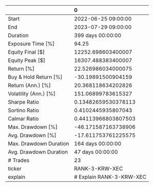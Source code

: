 |                        | 0                        |
|:-----------------------|:-------------------------|
| Start                  | 2022-06-25 09:00:00      |
| End                    | 2023-07-29 09:00:00      |
| Duration               | 399 days 00:00:00        |
| Exposure Time [%]      | 94.25                    |
| Equity Final [$]       | 12252.698603400007       |
| Equity Peak [$]        | 16307.488383400007       |
| Return [%]             | 22.526986034000075       |
| Buy & Hold Return [%]  | -30.19891500904159       |
| Return (Ann.) [%]      | 20.368118634202826       |
| Volatility (Ann.) [%]  | 151.06899783615327       |
| Sharpe Ratio           | 0.13482659530378113      |
| Sortino Ratio          | 0.4102445935807043       |
| Calmar Ratio           | 0.44113966803807503      |
| Max. Drawdown [%]      | -46.171587163738906      |
| Avg. Drawdown [%]      | -17.611753761225575      |
| Max. Drawdown Duration | 164 days 00:00:00        |
| Avg. Drawdown Duration | 47 days 00:00:00         |
| # Trades               | 23                       |
| ticker                 | RANK-3-KRW-XEC           |
| explain                | # Explain RANK-3-KRW-XEC |